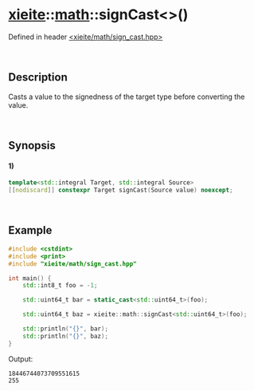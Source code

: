 # [xieite](../../xieite.md)\:\:[math](../../math.md)\:\:signCast\<\>\(\)
Defined in header [<xieite/math/sign_cast.hpp>](../../../include/xieite/math/sign_cast.hpp)

&nbsp;

## Description
Casts a value to the signedness of the target type before converting the value.

&nbsp;

## Synopsis
#### 1)
```cpp
template<std::integral Target, std::integral Source>
[[nodiscard]] constexpr Target signCast(Source value) noexcept;
```

&nbsp;

## Example
```cpp
#include <cstdint>
#include <print>
#include "xieite/math/sign_cast.hpp"

int main() {
    std::int8_t foo = -1;

    std::uint64_t bar = static_cast<std::uint64_t>(foo);

    std::uint64_t baz = xieite::math::signCast<std::uint64_t>(foo);

    std::println("{}", bar);
    std::println("{}", baz);
}
```
Output:
```
18446744073709551615
255
```
